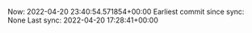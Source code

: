 Now: 2022-04-20 23:40:54.571854+00:00 Earliest commit since sync: None Last sync: 2022-04-20 17:28:41+00:00
